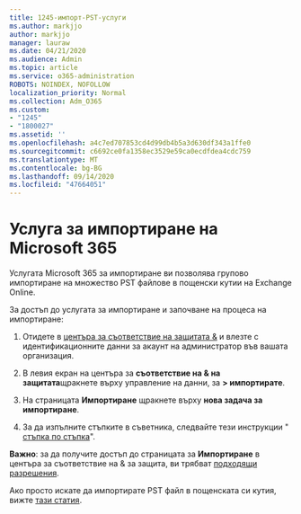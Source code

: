 ```yaml
---
title: 1245-импорт-PST-услуги
ms.author: markjjo
author: markjjo
manager: lauraw
ms.date: 04/21/2020
ms.audience: Admin
ms.topic: article
ms.service: o365-administration
ROBOTS: NOINDEX, NOFOLLOW
localization_priority: Normal
ms.collection: Adm_O365
ms.custom:
- "1245"
- "1800027"
ms.assetid: ''
ms.openlocfilehash: a4c7ed707853cd4d99db4b5a3d630df343a1ffe0
ms.sourcegitcommit: c6692ce0fa1358ec3529e59ca0ecdfdea4cdc759
ms.translationtype: MT
ms.contentlocale: bg-BG
ms.lasthandoff: 09/14/2020
ms.locfileid: "47664051"
---
```

# <a name="microsoft-365-import-service"></a>Услуга за импортиране на Microsoft 365

Услугата Microsoft 365 за импортиране ви позволява групово импортиране на множество PST файлове в пощенски кутии на Exchange Online.

За достъп до услугата за импортиране и започване на процеса на импортиране:

1. Отидете в [центъра за съответствие на защитата &](https://protection.office.com) и влезте с идентификационните данни за акаунт на администратор във вашата организация.

2. В левия екран на центъра за **съответствие на & на защитата**щракнете върху управление на данни, за **> импортирате**.

3. На страницата **Импортиране** щракнете върху **нова задача за импортиране**.

4. За да изпълните стъпките в съветника, следвайте тези инструкции " [стъпка по стъпка](https://docs.microsoft.com/microsoft-365/security/office-365-security/use-dkim-to-validate-outbound-email)".

**Важно**: за да получите достъп до страницата за **Импортиране** в центъра за съответствие на & за защита, ви трябват  [подходящи разрешения](https://docs.microsoft.com/microsoft-365/security/office-365-security/use-dkim-to-validate-outbound-email).

Ако просто искате да импортирате PST файл в пощенската си кутия, вижте [тази статия](https://support.office.com/article/import-email-contacts-and-calendar-from-an-outlook-pst-file-431a8e9a-f99f-4d5f-ae48-ded54b3440ac).
